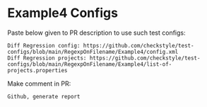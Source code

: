 # Example4 Configs
Paste below given to PR description to use such test configs:
```
Diff Regression config: https://github.com/checkstyle/test-configs/blob/main/RegexpOnFilename/Example4/config.xml
Diff Regression projects: https://github.com/checkstyle/test-configs/blob/main/RegexpOnFilename/Example4/list-of-projects.properties
```
Make comment in PR:
```
Github, generate report
```

